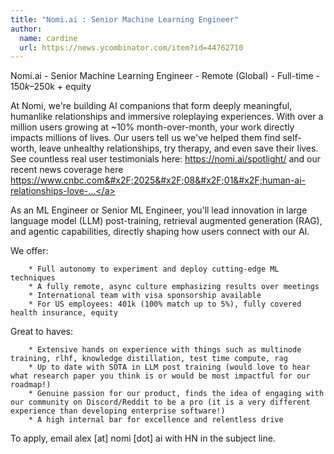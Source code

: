 ```yaml
---
title: "Nomi.ai : Senior Machine Learning Engineer"
author:
  name: cardine
  url: https://news.ycombinator.com/item?id=44762710
---
```


<JobNavigation />

Nomi.ai - Senior Machine Learning Engineer - Remote (Global) - Full-time - $150k–$250k + equity

At Nomi, we&#x27;re building AI companions that form deeply meaningful, humanlike relationships and immersive roleplaying experiences. With over a million users growing at ~10% month-over-month, your work directly impacts millions of lives. Our users tell us we&#x27;ve helped them find self-worth, leave unhealthy relationships, try therapy, and even save their lives. See countless real user testimonials here: <a href="https:&#x2F;&#x2F;nomi.ai&#x2F;spotlight&#x2F;" rel="nofollow">https:&#x2F;&#x2F;nomi.ai&#x2F;spotlight&#x2F;</a> and our recent news coverage here <a href="https:&#x2F;&#x2F;www.cnbc.com&#x2F;2025&#x2F;08&#x2F;01&#x2F;human-ai-relationships-love-nomi.html" rel="nofollow">https:&#x2F;&#x2F;www.cnbc.com&#x2F;2025&#x2F;08&#x2F;01&#x2F;human-ai-relationships-love-...</a>

As an ML Engineer or Senior ML Engineer, you&#x27;ll lead innovation in large language model (LLM) post-training, retrieval augmented generation (RAG), and agentic capabilities, directly shaping how users connect with our AI.

We offer:

<pre><code>    * Full autonomy to experiment and deploy cutting-edge ML techniques
    * A fully remote, async culture emphasizing results over meetings
    * International team with visa sponsorship available
    * For US employees: 401k (100% match up to 5%), fully covered health insurance, equity
</code></pre>
Great to haves:

<pre><code>    * Extensive hands on experience with things such as multinode training, rlhf, knowledge distillation, test time compute, rag
    * Up to date with SOTA in LLM post training (would love to hear what research paper you think is or would be most impactful for our roadmap!)
    * Genuine passion for our product, finds the idea of engaging with our community on Discord&#x2F;Reddit to be a pro (it is a very different experience than developing enterprise software!)
    * A high internal bar for excellence and relentless drive
</code></pre>
To apply, email alex [at] nomi [dot] ai with HN in the subject line.
<JobApplication />
